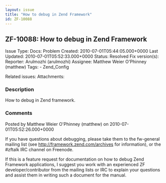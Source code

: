 ```yaml
---
layout: issue
title: "How to debug in Zend Framework"
id: ZF-10088
---
```


ZF-10088: How to debug in Zend Framework
----------------------------------------

 Issue Type: Docs: Problem Created: 2010-07-01T05:44:05.000+0000 Last Updated: 2010-07-01T05:52:33.000+0000 Status: Resolved Fix version(s): 
 Reporter:  Arulmozhi (arulmozhi)  Assignee:  Matthew Weier O'Phinney (matthew)  Tags: - Zend\_Config
 
 Related issues: 
 Attachments: 
### Description

How to debug in Zend framework.

 

 

### Comments

Posted by Matthew Weier O'Phinney (matthew) on 2010-07-01T05:52:26.000+0000

If you have questions about debugging, please take them to the fw-general mailing list (see <http://framework.zend.com/archives> for information), or the #zftalk IRC channel on Freenode.

If this is a feature request for documentation on how to debug Zend Framework applications, I suggest you work with an experienced ZF developer/contributor from the mailing lists or IRC to explain your questions and assist them in writing such a document for the manual.

 

 